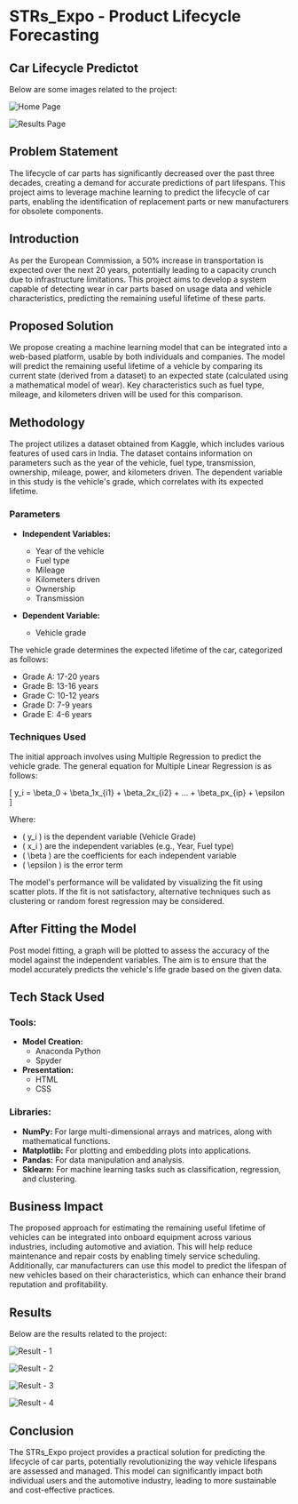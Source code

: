 
# STRs_Expo - Product Lifecycle Forecasting

## Car Lifecycle Predictot

Below are some images related to the project:

![Home Page](assets/proof4.png)

![Results Page](assets/proof5.png)

## Problem Statement

The lifecycle of car parts has significantly decreased over the past three decades, creating a demand for accurate predictions of part lifespans. This project aims to leverage machine learning to predict the lifecycle of car parts, enabling the identification of replacement parts or new manufacturers for obsolete components.

## Introduction

As per the European Commission, a 50% increase in transportation is expected over the next 20 years, potentially leading to a capacity crunch due to infrastructure limitations. This project aims to develop a system capable of detecting wear in car parts based on usage data and vehicle characteristics, predicting the remaining useful lifetime of these parts.

## Proposed Solution

We propose creating a machine learning model that can be integrated into a web-based platform, usable by both individuals and companies. The model will predict the remaining useful lifetime of a vehicle by comparing its current state (derived from a dataset) to an expected state (calculated using a mathematical model of wear). Key characteristics such as fuel type, mileage, and kilometers driven will be used for this comparison.

## Methodology

The project utilizes a dataset obtained from Kaggle, which includes various features of used cars in India. The dataset contains information on parameters such as the year of the vehicle, fuel type, transmission, ownership, mileage, power, and kilometers driven. The dependent variable in this study is the vehicle's grade, which correlates with its expected lifetime.

### Parameters

- **Independent Variables:**
  - Year of the vehicle
  - Fuel type
  - Mileage
  - Kilometers driven
  - Ownership
  - Transmission
  
- **Dependent Variable:**
  - Vehicle grade

The vehicle grade determines the expected lifetime of the car, categorized as follows:
- Grade A: 17-20 years
- Grade B: 13-16 years
- Grade C: 10-12 years
- Grade D: 7-9 years
- Grade E: 4-6 years

### Techniques Used

The initial approach involves using Multiple Regression to predict the vehicle grade. The general equation for Multiple Linear Regression is as follows:

\[ y_i = \beta_0 + \beta_1x_{i1} + \beta_2x_{i2} + ... + \beta_px_{ip} + \epsilon \]

Where:
- \( y_i \) is the dependent variable (Vehicle Grade)
- \( x_i \) are the independent variables (e.g., Year, Fuel type)
- \( \beta \) are the coefficients for each independent variable
- \( \epsilon \) is the error term

The model's performance will be validated by visualizing the fit using scatter plots. If the fit is not satisfactory, alternative techniques such as clustering or random forest regression may be considered.

## After Fitting the Model

Post model fitting, a graph will be plotted to assess the accuracy of the model against the independent variables. The aim is to ensure that the model accurately predicts the vehicle's life grade based on the given data.

## Tech Stack Used

### Tools:
- **Model Creation:**
  - Anaconda Python
  - Spyder
- **Presentation:**
  - HTML
  - CSS

### Libraries:
- **NumPy:** For large multi-dimensional arrays and matrices, along with mathematical functions.
- **Matplotlib:** For plotting and embedding plots into applications.
- **Pandas:** For data manipulation and analysis.
- **Sklearn:** For machine learning tasks such as classification, regression, and clustering.

## Business Impact

The proposed approach for estimating the remaining useful lifetime of vehicles can be integrated into onboard equipment across various industries, including automotive and aviation. This will help reduce maintenance and repair costs by enabling timely service scheduling. Additionally, car manufacturers can use this model to predict the lifespan of new vehicles based on their characteristics, which can enhance their brand reputation and profitability.

## Results

Below are the results related to the project:

![Result - 1](assets/proof.png)

![Result - 2](assets/proof1.png)

![Result - 3](assets/proof2.png)

![Result - 4](assets/proof3.png)

## Conclusion

The STRs_Expo project provides a practical solution for predicting the lifecycle of car parts, potentially revolutionizing the way vehicle lifespans are assessed and managed. This model can significantly impact both individual users and the automotive industry, leading to more sustainable and cost-effective practices.
